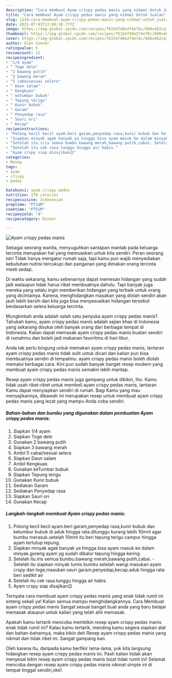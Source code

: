 ```yaml
---
description: "Cara membuat Ayam crispy pedas manis yang nikmat Untuk Jualan"
title: "Cara membuat Ayam crispy pedas manis yang nikmat Untuk Jualan"
slug: 1224-cara-membuat-ayam-crispy-pedas-manis-yang-nikmat-untuk-jualan
date: 2021-07-03T12:09:30.777Z
image: https://img-global.cpcdn.com/recipes/76154748e2f4e78c/680x482cq70/ayam-crispy-pedas-manis-foto-resep-utama.jpg
thumbnail: https://img-global.cpcdn.com/recipes/76154748e2f4e78c/680x482cq70/ayam-crispy-pedas-manis-foto-resep-utama.jpg
cover: https://img-global.cpcdn.com/recipes/76154748e2f4e78c/680x482cq70/ayam-crispy-pedas-manis-foto-resep-utama.jpg
author: Glen Conner
ratingvalue: 5
reviewcount: 12
recipeingredient:
- "1/4 ayam"
- " Toge dele"
- "2 bawang putih"
- "3 bawang merah"
- "5 cabaisesuai selera"
- " Daun salam"
- " Kengkuas"
- " keTumbar bubuk"
- " Tepung terigu"
- " Kunir bubuk"
- " Garam"
- " Penyedap rasa"
- " Sauri ori"
- " Kecap"
recipeinstructions:
- "Potong kecil kecil ayam.beri garam,penyedap rasa,kunir bubuk dan ketumbur bubuk di aduk hingga rata.ditunggu kurang lebih 10mnt agar bumbu merasuk.setelah 10mnt itu beri tepung terigu campur hingga ayam tertutup tepung."
- "Siapkan minyak agak banyak ya hingga bisa ayam masuk ke dalam minyak.goreng ayam yg sudah dibalur tepung hingga kering"
- "Setelah itu.iris semua bumbu.bawang merah,bawang putih,cabai. Setelah itu siapkan minyak tumis bumbu setelah wangi masukan ayam crspy dan toge,masukan sauri garam,penyedap,kecap.aduk hingga rata beri sedikit air"
- "Setelah itu cek rasa.tunggu hingga air habis."
- "Ayam crspy siap disajikan😉"
categories:
- Resep
tags:
- ayam
- crispy
- pedas

katakunci: ayam crispy pedas 
nutrition: 278 calories
recipecuisine: Indonesian
preptime: "PT14M"
cooktime: "PT51M"
recipeyield: "4"
recipecategory: Dinner

---
```



![Ayam crispy pedas manis](https://img-global.cpcdn.com/recipes/76154748e2f4e78c/680x482cq70/ayam-crispy-pedas-manis-foto-resep-utama.jpg)

Sebagai seorang wanita, menyuguhkan santapan mantab pada keluarga tercinta merupakan hal yang memuaskan untuk kita sendiri. Peran seorang istri Tidak hanya mengatur rumah saja, tapi kamu pun wajib menyediakan kebutuhan nutrisi tercukupi dan panganan yang dimakan orang tercinta mesti sedap.

Di waktu  sekarang, kamu sebenarnya dapat memesan hidangan yang sudah jadi walaupun tidak harus ribet membuatnya dahulu. Tapi banyak juga mereka yang selalu ingin memberikan hidangan yang terbaik untuk orang yang dicintainya. Karena, menghidangkan masakan yang diolah sendiri akan jauh lebih bersih dan kita juga bisa menyesuaikan hidangan tersebut berdasarkan selera keluarga tercinta. 



Mungkinkah anda adalah salah satu penyuka ayam crispy pedas manis?. Tahukah kamu, ayam crispy pedas manis adalah sajian khas di Indonesia yang sekarang disukai oleh banyak orang dari berbagai tempat di Indonesia. Kalian dapat memasak ayam crispy pedas manis buatan sendiri di rumahmu dan boleh jadi makanan favoritmu di hari libur.

Anda tak perlu bingung untuk memakan ayam crispy pedas manis, lantaran ayam crispy pedas manis tidak sulit untuk dicari dan kalian pun bisa membuatnya sendiri di tempatmu. ayam crispy pedas manis boleh diolah memalui berbagai cara. Kini pun sudah banyak banget resep modern yang membuat ayam crispy pedas manis semakin lebih mantap.

Resep ayam crispy pedas manis juga gampang untuk dibikin, lho. Kamu tidak usah ribet-ribet untuk membeli ayam crispy pedas manis, lantaran Kamu dapat menyiapkan sendiri di rumah. Bagi Kamu yang mau menyajikannya, dibawah ini merupakan resep untuk membuat ayam crispy pedas manis yang lezat yang mampu Anda coba sendiri.

<!--inarticleads1-->

##### Bahan-bahan dan bumbu yang digunakan dalam pembuatan Ayam crispy pedas manis:

1. Siapkan 1/4 ayam
1. Siapkan  Toge dele
1. Gunakan 2 bawang putih
1. Siapkan 3 bawang merah
1. Ambil 5 cabai/sesuai selera
1. Siapkan  Daun salam
1. Ambil  Kengkuas
1. Gunakan  keTumbar bubuk
1. Siapkan  Tepung terigu
1. Gunakan  Kunir bubuk
1. Sediakan  Garam
1. Sediakan  Penyedap rasa
1. Siapkan  Sauri ori
1. Gunakan  Kecap




<!--inarticleads2-->

##### Langkah-langkah membuat Ayam crispy pedas manis:

1. Potong kecil kecil ayam.beri garam,penyedap rasa,kunir bubuk dan ketumbur bubuk di aduk hingga rata.ditunggu kurang lebih 10mnt agar bumbu merasuk.setelah 10mnt itu beri tepung terigu campur hingga ayam tertutup tepung.
1. Siapkan minyak agak banyak ya hingga bisa ayam masuk ke dalam minyak.goreng ayam yg sudah dibalur tepung hingga kering
1. Setelah itu.iris semua bumbu.bawang merah,bawang putih,cabai. - Setelah itu siapkan minyak tumis bumbu setelah wangi masukan ayam crspy dan toge,masukan sauri garam,penyedap,kecap.aduk hingga rata beri sedikit air
1. Setelah itu cek rasa.tunggu hingga air habis.
1. Ayam crspy siap disajikan😉




Ternyata cara membuat ayam crispy pedas manis yang enak tidak rumit ini enteng sekali ya! Kalian semua mampu menghidangkannya. Cara Membuat ayam crispy pedas manis Sangat sesuai banget buat anda yang baru belajar memasak ataupun untuk kalian yang telah ahli memasak.

Apakah kamu tertarik mencoba membikin resep ayam crispy pedas manis enak tidak rumit ini? Kalau kamu tertarik, mending kamu segera siapkan alat dan bahan-bahannya, maka bikin deh Resep ayam crispy pedas manis yang nikmat dan tidak ribet ini. Sangat gampang kan. 

Oleh karena itu, daripada kamu berfikir lama-lama, yuk kita langsung hidangkan resep ayam crispy pedas manis ini. Pasti kalian tiidak akan menyesal bikin resep ayam crispy pedas manis lezat tidak rumit ini! Selamat mencoba dengan resep ayam crispy pedas manis nikmat simple ini di tempat tinggal sendiri,oke!.


